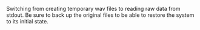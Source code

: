 Switching from creating temporary wav files to reading raw data from stdout.
Be sure to back up the original files to be able to restore the system to its initial state.
